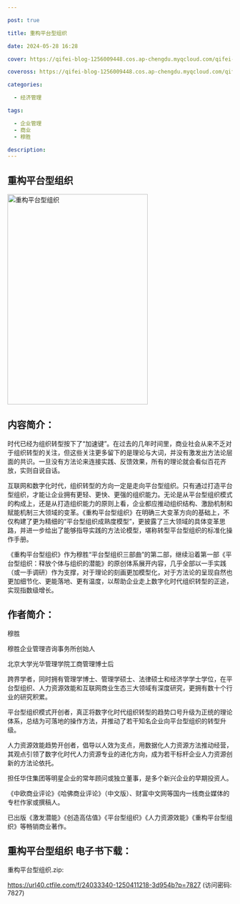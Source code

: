 ```yaml
---

post: true

title: 重构平台型组织

date: 2024-05-28 16:28

cover: https://qifei-blog-1256009448.cos.ap-chengdu.myqcloud.com/qifei-blog/65eedb809f345e8d03a281b2.jpg

coveross: https://qifei-blog-1256009448.cos.ap-chengdu.myqcloud.com/qifei-blog/65eedb809f345e8d03a281b2.jpg

categories:

  - 经济管理

tags:

  - 企业管理
  - 商业
  - 穆胜

description:
---
```


## 重构平台型组织
<img alt="重构平台型组织 " class="aligncenter loading" data-was-processed="true" decoding="async" fetchpriority="high" height="471" src="https://qifei-blog-1256009448.cos.ap-chengdu.myqcloud.com/qifei-blog/65eedb809f345e8d03a281b2.jpg " style="cursor: zoom-in;" width="314"/>

## 内容简介：

时代已经为组织转型按下了“加速键”。在过去的几年时间里，商业社会从来不乏对于组织转型的关注，但这些关注更多留下的是理论与大词，并没有激发出方法论层面的共识。一旦没有方法论来连接实践、反馈效果，所有的理论就会看似百花齐放，实则自说自话。

互联网和数字化时代，组织转型的方向一定是走向平台型组织。只有通过打造平台型组织，才能让企业拥有更轻、更快、更强的组织能力。无论是从平台型组织模式的构成上，还是从打造组织能力的原则上看，企业都应推动组织结构、激励机制和赋能机制三大领域的变革。《重构平台型组织》在明确三大变革方向的基础上，不仅构建了更为精细的“平台型组织成熟度模型”，更披露了三大领域的具体变革思路，并进一步给出了能够指导实践的方法论模型，堪称转型平台型组织的标准化操作手册。

《重构平台型组织》作为穆胜“平台型组织三部曲”的第二部，继续沿着第一部《平台型组织：释放个体与组织的潜能》的原创体系展开内容，几乎全部以一手实践（或一手调研）作为支撑，对于理论的刻画更加模型化，对于方法论的呈现自然也更加细节化、更能落地、更有温度，以帮助企业走上数字化时代组织转型的正途，实现指数级增长。

## 作者简介：

穆胜

穆胜企业管理咨询事务所创始人

北京大学光华管理学院工商管理博士后

跨界学者，同时拥有管理学博士、管理学硕士、法律硕士和经济学学士学位，在平台型组织、人力资源效能和互联网商业生态三大领域有深度研究，更拥有数十个行业的研究积累。

平台型组织模式开创者，真正将数字化时代组织转型的趋势口号升级为正统的理论体系，总结为可落地的操作方法，并推动了若干知名企业向平台型组织的转型升级。

人力资源效能趋势开创者，倡导以人效为支点，用数据化人力资源方法推动经营，其观点引领了数字化时代人力资源专业的进化方向，成为若干标杆企业人力资源创新的方法论依托。

担任华住集团等明星企业的常年顾问或独立董事，是多个新兴企业的早期投资人。

《中欧商业评论》《哈佛商业评论》（中文版）、财富中文网等国内一线商业媒体的专栏作家或撰稿人。

已出版《激发潜能》《创造高估值》《平台型组织》《人力资源效能》《重构平台型组织》等畅销商业著作。

## 重构平台型组织 电子书下载：



重构平台型组织.zip: 

https://url40.ctfile.com/f/24033340-1250411218-3d954b?p=7827 (访问密码: 7827)
